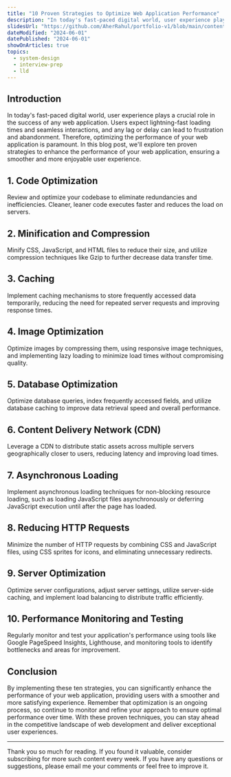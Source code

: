 ```yaml
---
title: "10 Proven Strategies to Optimize Web Application Performance"
description: "In today's fast-paced digital world, user experience plays a crucial role in the success of any web application. Users expect lightning-fast loading times and seamless interactions, and any lag or delay can lead to frustration and abandonment. Therefore, optimizing the performance of your web application is paramount. In this blog post, we'll explore ten proven strategies to enhance the performance of your web application, ensuring a smoother and more enjoyable user experience."
slidesUrl: "https://github.com/AherRahul/portfolio-v1/blob/main/content/articles/web-application-performance.md"
dateModified: "2024-06-01"
datePublished: "2024-06-01"
showOnArticles: true
topics:
  - system-design
  - interview-prep
  - lld
---
```


## Introduction
In today's fast-paced digital world, user experience plays a crucial role in the success of any web application. Users expect lightning-fast loading times and seamless interactions, and any lag or delay can lead to frustration and abandonment. Therefore, optimizing the performance of your web application is paramount. In this blog post, we'll explore ten proven strategies to enhance the performance of your web application, ensuring a smoother and more enjoyable user experience.

## 1. Code Optimization
Review and optimize your codebase to eliminate redundancies and inefficiencies. Cleaner, leaner code executes faster and reduces the load on servers.

## 2. Minification and Compression
Minify CSS, JavaScript, and HTML files to reduce their size, and utilize compression techniques like Gzip to further decrease data transfer time.

## 3. Caching
Implement caching mechanisms to store frequently accessed data temporarily, reducing the need for repeated server requests and improving response times.

## 4. Image Optimization
Optimize images by compressing them, using responsive image techniques, and implementing lazy loading to minimize load times without compromising quality.

## 5. Database Optimization
Optimize database queries, index frequently accessed fields, and utilize database caching to improve data retrieval speed and overall performance.

## 6. Content Delivery Network (CDN)
Leverage a CDN to distribute static assets across multiple servers geographically closer to users, reducing latency and improving load times.

## 7. Asynchronous Loading
Implement asynchronous loading techniques for non-blocking resource loading, such as loading JavaScript files asynchronously or deferring JavaScript execution until after the page has loaded.

## 8. Reducing HTTP Requests
Minimize the number of HTTP requests by combining CSS and JavaScript files, using CSS sprites for icons, and eliminating unnecessary redirects.

## 9. Server Optimization
Optimize server configurations, adjust server settings, utilize server-side caching, and implement load balancing to distribute traffic efficiently.

## 10. Performance Monitoring and Testing
Regularly monitor and test your application's performance using tools like Google PageSpeed Insights, Lighthouse, and monitoring tools to identify bottlenecks and areas for improvement.

## Conclusion
By implementing these ten strategies, you can significantly enhance the performance of your web application, providing users with a smoother and more satisfying experience. Remember that optimization is an ongoing process, so continue to monitor and refine your approach to ensure optimal performance over time. With these proven techniques, you can stay ahead in the competitive landscape of web development and deliver exceptional user experiences.





















---

Thank you so much for reading. If you found it valuable, consider subscribing for more such content every week. If you have any questions or suggestions, please email me your comments or feel free to improve it.

